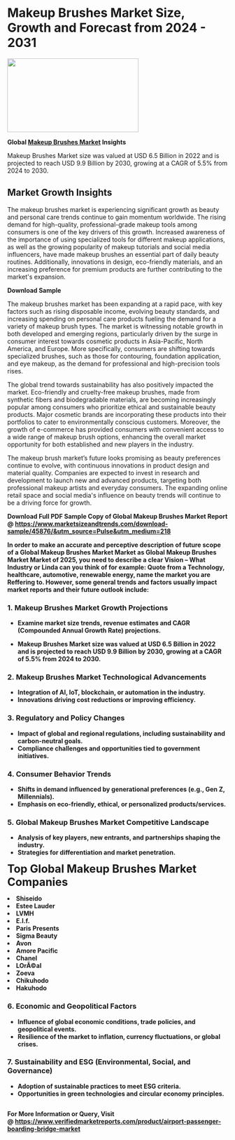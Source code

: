 <H1>Makeup Brushes Market Size, Growth and Forecast from 2024 - 2031</H1><img class="aligncenter size-medium wp-image-584254" src="https://thirdeyenews.in/wp-content/uploads/2024/09/Global-Market-Research-300x168.jpeg" alt="" width="300" height="168" /><p><strong>Global&nbsp;<a href="https://www.marketsizeandtrends.com/download-sample/45876/&amp;utm_source=Pulse&amp;utm_medium=218">Makeup Brushes Market</a> Insights</strong></p><p>Makeup Brushes Market size was valued at USD 6.5 Billion in 2022 and is projected to reach USD 9.9 Billion by 2030, growing at a CAGR of 5.5% from 2024 to 2030.</p><p><!DOCTYPE html> <html lang="en"> <head> <meta charset="UTF-8"> <meta name="viewport" content="width=device-width, initial-scale=1.0"> <title>Makeup Brushes Market Growth Insights</title> </head> <body> <h2>Market Growth Insights</h2> <p>The makeup brushes market is experiencing significant growth as beauty and personal care trends continue to gain momentum worldwide. The rising demand for high-quality, professional-grade makeup tools among consumers is one of the key drivers of this growth. Increased awareness of the importance of using specialized tools for different makeup applications, as well as the growing popularity of makeup tutorials and social media influencers, have made makeup brushes an essential part of daily beauty routines. Additionally, innovations in design, eco-friendly materials, and an increasing preference for premium products are further contributing to the market's expansion.</p> <p><strong>Download Sample</strong></p> <p>The makeup brushes market has been expanding at a rapid pace, with key factors such as rising disposable income, evolving beauty standards, and increasing spending on personal care products fueling the demand for a variety of makeup brush types. The market is witnessing notable growth in both developed and emerging regions, particularly driven by the surge in consumer interest towards cosmetic products in Asia-Pacific, North America, and Europe. More specifically, consumers are shifting towards specialized brushes, such as those for contouring, foundation application, and eye makeup, as the demand for professional and high-precision tools rises.</p> <p>The global trend towards sustainability has also positively impacted the market. Eco-friendly and cruelty-free makeup brushes, made from synthetic fibers and biodegradable materials, are becoming increasingly popular among consumers who prioritize ethical and sustainable beauty products. Major cosmetic brands are incorporating these products into their portfolios to cater to environmentally conscious customers. Moreover, the growth of e-commerce has provided consumers with convenient access to a wide range of makeup brush options, enhancing the overall market opportunity for both established and new players in the industry.</p> <p>The makeup brush market’s future looks promising as beauty preferences continue to evolve, with continuous innovations in product design and material quality. Companies are expected to invest in research and development to launch new and advanced products, targeting both professional makeup artists and everyday consumers. The expanding online retail space and social media's influence on beauty trends will continue to be a driving force for growth.</p> <p><strong></p><p><span class=""><strong>Download Full PDF Sample Copy of Global Makeup Brushes Market Report</strong> @ <a href="https://www.marketsizeandtrends.com/download-sample/45876/&amp;utm_source=Pulse&amp;utm_medium=218" target="_blank">https://www.marketsizeandtrends.com/download-sample/45876/&amp;utm_source=Pulse&amp;utm_medium=218</a></span></p><p>In order to make an accurate and perceptive description of future scope of a Global&nbsp;Makeup Brushes Market Market as Global&nbsp;Makeup Brushes Market Market of 2025, you need to describe a clear Vision &ndash; What Industry or Linda can you think of for example: Quote from a Technology, healthcare, automotive, renewable energy, name the market you are Reffering to. However, some general trends and factors usually impact market reports and their future outlook include:</p><h3>1.&nbsp;<strong>Makeup Brushes Market Growth Projections</strong></h3><ul><li>Examine market size trends, revenue estimates and CAGR (Compounded Annual Growth Rate) projections.</li><li><p>Makeup Brushes Market size was valued at USD 6.5 Billion in 2022 and is projected to reach USD 9.9 Billion by 2030, growing at a CAGR of 5.5% from 2024 to 2030.</p></li></ul><h3>2.&nbsp;<strong>Makeup Brushes Market Technological Advancements</strong></h3><ul><li>Integration of AI, IoT, blockchain, or automation in the industry.</li><li>Innovations driving cost reductions or improving efficiency.</li></ul><h3>3.&nbsp;<strong>Regulatory and Policy Changes</strong></h3><ul><li>Impact of global and regional regulations, including sustainability and carbon-neutral goals.</li><li>Compliance challenges and opportunities tied to government initiatives.</li></ul><h3>4.&nbsp;<strong>Consumer Behavior Trends</strong></h3><ul><li>Shifts in demand influenced by generational preferences (e.g., Gen Z, Millennials).</li><li>Emphasis on eco-friendly, ethical, or personalized products/services.</li></ul><h3>5.&nbsp;<strong>Global Makeup Brushes Market Competitive Landscape</strong></h3><ul><li>Analysis of key players, new entrants, and partnerships shaping the industry.</li><li>Strategies for differentiation and market penetration.</li></ul><p data-pm-slice="1 1 []"><span style="color: inherit; font-family: inherit; font-size: 25px;">Top Global Makeup Brushes Market Companies</span></p><div class="" data-test-id=""><p><li>Shiseido</li><li> Estee Lauder</li><li> LVMH</li><li> E.l.f.</li><li> Paris Presents</li><li> Sigma Beauty</li><li> Avon</li><li> Amore Pacific</li><li> Chanel</li><li> LOrÃ©al</li><li> Zoeva</li><li> Chikuhodo</li><li> Hakuhodo</li></p></div><h3>6.&nbsp;<strong>Economic and Geopolitical Factors</strong></h3><ul><li>Influence of global economic conditions, trade policies, and geopolitical events.</li><li>Resilience of the market to inflation, currency fluctuations, or global crises.</li></ul><h3>7.&nbsp;<strong>Sustainability and ESG (Environmental, Social, and Governance)</strong></h3><ul><li>Adoption of sustainable practices to meet ESG criteria.</li><li>Opportunities in green technologies and circular economy principles.</li></ul><h2><strong style="font-size: 14px;">For More Information or Query, Visit @&nbsp;</strong><a style="background-color: #ffffff; font-size: 14px;" href="https://www.marketsizeandtrends.com/report/makeup-brushes-market/" target="_blank">https://www.verifiedmarketreports.com/product/airport-passenger-boarding-bridge-market</a></h2>
